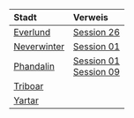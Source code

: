 | Stadt | Verweis |
|:------------|:-----------------|
| [Everlund](https://lolindhir.github.io/PnP/campaigns/starter/locations/cities/everlund) | [Session 26](https://lolindhir.github.io/PnP/campaigns/starter/sessions/session026) |
| [Neverwinter](https://lolindhir.github.io/PnP/campaigns/starter/locations/cities/neverwinter) | [Session 01](https://lolindhir.github.io/PnP/campaigns/starter/sessions/session001) |
| [Phandalin](https://lolindhir.github.io/PnP/campaigns/starter/locations/cities/phandalin) | [Session 01](https://lolindhir.github.io/PnP/campaigns/starter/sessions/session001)<br>[Session 09](https://lolindhir.github.io/PnP/campaigns/starter/sessions/session009) |
| [Triboar](https://lolindhir.github.io/PnP/campaigns/starter/locations/cities/triboar) |  |
| [Yartar](https://lolindhir.github.io/PnP/campaigns/starter/locations/cities/yartar) |  |
